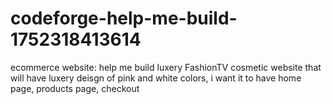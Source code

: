 # codeforge-help-me-build-1752318413614
ecommerce website: help me build luxery FashionTV cosmetic website that will have luxery deisgn of pink and white colors, i want it to have home page, products page, checkout
